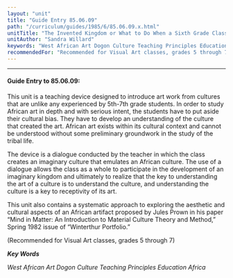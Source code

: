 ```yaml
---
layout: "unit"
title: "Guide Entry 85.06.09"
path: "/curriculum/guides/1985/6/85.06.09.x.html"
unitTitle: "The Invented Kingdom or What to Do When a Sixth Grade Class is Giggling at an African Fertility Figure"
unitAuthor: "Sandra Willard"
keywords: "West African Art Dogon Culture Teaching Principles Education Africa"
recommendedFor: "Recommended for Visual Art classes, grades 5 through 7"
---
```

<body>
<hr/>
<h4>
Guide Entry to 85.06.09:
</h4>
This unit is a teaching device designed to introduce art work from cultures that are unlike any experienced by 5th-7th grade students. In order to study African art in depth and with serious intent, the students have to put aside their cultural bias. They have to develop an understanding of the culture that created the art. African art exists within its cultural context and cannot be understood without some preliminary groundwork in the study of the tribal life.
<p>
The device is a dialogue conducted by the teacher in which the class creates an imaginary culture that emulates an African culture. The use of a dialogue allows the class as a whole to participate in the development of an imaginary kingdom and ultimately to realize that the key to understanding the art of a culture is to understand the culture, and understanding the culture is a key to receptivity of its art.
</p>
<p>
This unit also contains a systematic approach to exploring the aesthetic and cultural aspects of an African artifact proposed by Jules Prown in his paper “Mind in Matter: An Introduction to Material Culture Theory and Method,” Spring 1982 issue of “Winterthur Portfolio.”
</p>
<p>
(Recommended for Visual Art classes, grades 5 through 7)
</p>
<p>
<b>
<i>
Key Words
</i>
</b>
<br/>
</p>
<p>
<i>
West African Art Dogon Culture Teaching Principles Education Africa
</i>
</p>
</body>